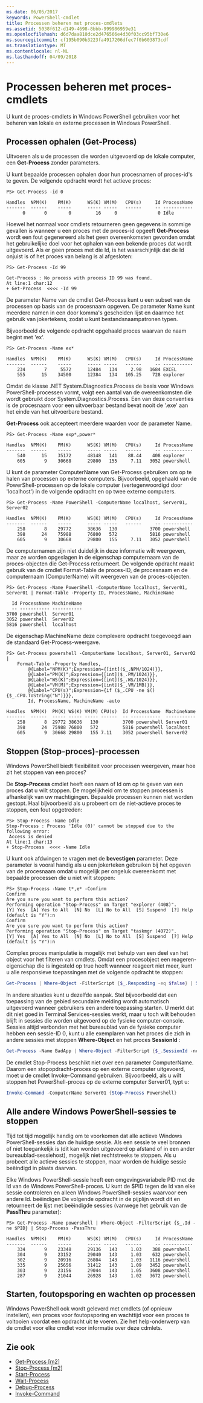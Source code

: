 ```yaml
---
ms.date: 06/05/2017
keywords: PowerShell-cmdlet
title: Processen beheren met proces-cmdlets
ms.assetid: 5038f612-d149-4698-8bbb-999986959e31
ms.openlocfilehash: d6d7daa810dce2d476566e4d30f03cc95bf730e6
ms.sourcegitcommit: cf195b090b3223fa4917206dfec7f0b603873cdf
ms.translationtype: MT
ms.contentlocale: nl-NL
ms.lasthandoff: 04/09/2018
---
```

# <a name="managing-processes-with-process-cmdlets"></a>Processen beheren met proces-cmdlets

U kunt de proces-cmdlets in Windows PowerShell gebruiken voor het beheren van lokale en externe processen in Windows PowerShell.

## <a name="getting-processes-get-process"></a>Processen ophalen (Get-Process)

Uitvoeren als u de processen die worden uitgevoerd op de lokale computer, een **Get-Process** zonder parameters.

U kunt bepaalde processen ophalen door hun procesnamen of proces-id's te geven. De volgende opdracht wordt het actieve proces:

```
PS> Get-Process -id 0

Handles  NPM(K)    PM(K)      WS(K) VM(M)   CPU(s)     Id ProcessName
-------  ------    -----      ----- -----   ------     -- -----------
      0       0        0         16     0               0 Idle
```

Hoewel het normaal voor cmdlets retourneren geen gegevens in sommige gevallen is wanneer u een proces met de proces-id opgeeft **Get-Process** wordt een fout gegenereerd als het geen overeenkomsten gevonden omdat het gebruikelijke doel voor het ophalen van een bekende proces dat wordt uitgevoerd. Als er geen proces met die Id, is het waarschijnlijk dat de Id onjuist is of het proces van belang is al afgesloten:

```
PS> Get-Process -Id 99

Get-Process : No process with process ID 99 was found.
At line:1 char:12
+ Get-Process  <<<< -Id 99
```

De parameter Name van de cmdlet Get-Process kunt u een subset van de processen op basis van de procesnaam opgeven. De parameter Name kunt meerdere namen in een door komma's gescheiden lijst en daarmee het gebruik van jokertekens, zodat u kunt bestandsnaampatronen typen.

Bijvoorbeeld de volgende opdracht opgehaald proces waarvan de naam begint met 'ex'.

```
PS> Get-Process -Name ex*

Handles  NPM(K)    PM(K)      WS(K) VM(M)   CPU(s)     Id ProcessName
-------  ------    -----      ----- -----   ------     -- -----------
    234       7     5572      12484   134     2.98   1684 EXCEL
    555      15    34500      12384   134   105.25    728 explorer
```

Omdat de klasse .NET System.Diagnostics.Process de basis voor Windows PowerShell-processen vormt, volgt een aantal van de overeenkomsten die wordt gebruikt door System.Diagnostics.Process. Een van deze conventies is de procesnaam voor een uitvoerbaar bestand bevat nooit de '.exe' aan het einde van het uitvoerbare bestand.

**Get-Process** ook accepteert meerdere waarden voor de parameter Name.

```
PS> Get-Process -Name exp*,power*

Handles  NPM(K)    PM(K)      WS(K) VM(M)   CPU(s)     Id ProcessName
-------  ------    -----      ----- -----   ------     -- -----------
    540      15    35172      48148   141    88.44    408 explorer
    605       9    30668      29800   155     7.11   3052 powershell
```

U kunt de parameter ComputerName van Get-Process gebruiken om op te halen van processen op externe computers. Bijvoorbeeld, opgehaald van de PowerShell-processen op de lokale computer (vertegenwoordigd door 'localhost') in de volgende opdracht en op twee externe computers.

```
PS> Get-Process -Name PowerShell -ComputerName localhost, Server01, Server02

Handles  NPM(K)    PM(K)      WS(K) VM(M)   CPU(s)     Id ProcessName
-------  ------    -----      ----- -----   ------     -- -----------
    258       8    29772      38636   130            3700 powershell
    398      24    75988      76800   572            5816 powershell
    605       9    30668      29800   155     7.11   3052 powershell
```

De computernamen zijn niet duidelijk in deze informatie wilt weergeven, maar ze worden opgeslagen in de eigenschap computernaam van de proces-objecten die Get-Process retourneert. De volgende opdracht maakt gebruik van de cmdlet Format-Table de proces-ID, de procesnaam en de computernaam (ComputerName) wilt weergeven van de proces-objecten.

```
PS> Get-Process -Name PowerShell -ComputerName localhost, Server01, Server01 | Format-Table -Property ID, ProcessName, MachineName

  Id ProcessName MachineName
  -- ----------- -----------
3700 powershell  Server01
3052 powershell  Server02
5816 powershell  localhost
```

De eigenschap MachineName deze complexere opdracht toegevoegd aan de standaard Get-Process-weergave.

```
PS> Get-Process powershell -ComputerName localhost, Server01, Server02 |
    Format-Table -Property Handles,
        @{Label="NPM(K)";Expression={[int]($_.NPM/1024)}},
        @{Label="PM(K)";Expression={[int]($_.PM/1024)}},
        @{Label="WS(K)";Expression={[int]($_.WS/1024)}},
        @{Label="VM(M)";Expression={[int]($_.VM/1MB)}},
        @{Label="CPU(s)";Expression={if ($_.CPU -ne $() {$_.CPU.ToString("N")}}},
        Id, ProcessName, MachineName -auto

Handles  NPM(K)  PM(K) WS(K) VM(M) CPU(s)  Id ProcessName  MachineName
-------  ------  ----- ----- ----- ------  -- -----------  -----------
    258       8  29772 38636   130         3700 powershell Server01
    398      24  75988 76800   572         5816 powershell localhost
    605       9  30668 29800   155 7.11    3052 powershell Server02
```

## <a name="stopping-processes-stop-process"></a>Stoppen (Stop-proces)-processen

Windows PowerShell biedt flexibiliteit voor processen weergeven, maar hoe zit het stoppen van een proces?

De **Stop-Process** cmdlet heeft een naam of Id om op te geven van een proces dat u wilt stoppen. De mogelijkheid om te stoppen processen is afhankelijk van uw machtigingen. Bepaalde processen kunnen niet worden gestopt. Haal bijvoorbeeld als u probeert om de niet-actieve proces te stoppen, een fout opgetreden:

```
PS> Stop-Process -Name Idle
Stop-Process : Process 'Idle (0)' cannot be stopped due to the following error:
 Access is denied
At line:1 char:13
+ Stop-Process  <<<< -Name Idle
```

U kunt ook afdwingen te vragen met de **bevestigen** parameter. Deze parameter is vooral handig als u een jokerteken gebruiken bij het opgeven van de procesnaam omdat u mogelijk per ongeluk overeenkomt met bepaalde processen die u niet wilt stoppen:

```
PS> Stop-Process -Name t*,e* -Confirm
Confirm
Are you sure you want to perform this action?
Performing operation "Stop-Process" on Target "explorer (408)".
[Y] Yes  [A] Yes to All  [N] No  [L] No to All  [S] Suspend  [?] Help
(default is "Y"):n
Confirm
Are you sure you want to perform this action?
Performing operation "Stop-Process" on Target "taskmgr (4072)".
[Y] Yes  [A] Yes to All  [N] No  [L] No to All  [S] Suspend  [?] Help
(default is "Y"):n
```

Complex proces manipulatie is mogelijk met behulp van een deel van het object voor het filteren van cmdlets. Omdat een procesobject een reageren-eigenschap die is ingesteld op true heeft wanneer reageert niet meer, kunt u alle responsieve toepassingen met de volgende opdracht te stoppen:

```powershell
Get-Process | Where-Object -FilterScript {$_.Responding -eq $false} | Stop-Process
```

In andere situaties kunt u dezelfde aanpak. Stel bijvoorbeeld dat een toepassing van de gebied secundaire melding wordt automatisch uitgevoerd wanneer gebruikers een andere toepassing starten. U merkt dat dit niet goed in Terminal Services-sessies werkt, maar u toch wilt behouden blijft in sessies die worden uitgevoerd op de fysieke computer-console. Sessies altijd verbonden met het bureaublad van de fysieke computer hebben een sessie-ID 0, kunt u alle exemplaren van het proces die zich in andere sessies met stoppen **Where-Object** en het proces **SessionId** :

```powershell
Get-Process -Name BadApp | Where-Object -FilterScript {$_.SessionId -neq 0} | Stop-Process
```

De cmdlet Stop-Process beschikt niet over een parameter ComputerName. Daarom een stopopdracht-proces op een externe computer uitgevoerd, moet u de cmdlet Invoke-Command gebruiken. Bijvoorbeeld, als u wilt stoppen het PowerShell-proces op de externe computer Server01, typt u:

```powershell
Invoke-Command -ComputerName Server01 {Stop-Process Powershell}
```

## <a name="stopping-all-other-windows-powershell-sessions"></a>Alle andere Windows PowerShell-sessies te stoppen

Tijd tot tijd mogelijk handig om te voorkomen dat alle actieve Windows PowerShell-sessies dan de huidige sessie. Als een sessie te veel bronnen of niet toegankelijk is (dit kan worden uitgevoerd op afstand of in een ander bureaublad-sessiehost), mogelijk niet rechtstreeks te stoppen. Als u probeert alle actieve sessies te stoppen, maar worden de huidige sessie beëindigd in plaats daarvan.

Elke Windows PowerShell-sessie heeft een omgevingsvariabele PID met de Id van de Windows PowerShell-proces. U kunt de $PID tegen de Id van elke sessie controleren en alleen Windows PowerShell-sessies waarvoor een andere Id. beëindigen De volgende opdracht in de pijplijn wordt dit en retourneert de lijst met beëindigde sessies (vanwege het gebruik van de **PassThru** parameter):

```
PS> Get-Process -Name powershell | Where-Object -FilterScript {$_.Id -ne $PID} | Stop-Process -PassThru

Handles  NPM(K)    PM(K)      WS(K) VM(M)   CPU(s)     Id ProcessName
-------  ------    -----      ----- -----   ------     -- -----------
    334       9    23348      29136   143     1.03    388 powershell
    304       9    23152      29040   143     1.03    632 powershell
    302       9    20916      26804   143     1.03   1116 powershell
    335       9    25656      31412   143     1.09   3452 powershell
    303       9    23156      29044   143     1.05   3608 powershell
    287       9    21044      26928   143     1.02   3672 powershell
```

## <a name="starting-debugging-and-waiting-for-processes"></a>Starten, foutopsporing en wachten op processen

Windows PowerShell ook wordt geleverd met cmdlets (of opnieuw instellen), een proces voor foutopsporing en wachttijd voor een proces te voltooien voordat een opdracht uit te voeren. Zie het help-onderwerp van de cmdlet voor elke cmdlet voor informatie over deze cdmlets.

## <a name="see-also"></a>Zie ook

- [Get-Process [m2]](https://technet.microsoft.com/en-us/library/27a05dbd-4b69-48a3-8d55-b295f6225f15)
- [Stop-Process [m2]](https://technet.microsoft.com/en-us/library/12454238-9881-457a-bde4-fb6cd124deec)
- [Start-Process](https://technet.microsoft.com/en-us/library/41a7e43c-9bb3-4dc2-8b0c-f6c32962e72c)
- [Wait-Process](https://technet.microsoft.com/en-us/library/9222af7a-789d-4a09-aa90-09d7c256c799)
- [Debug-Process](https://technet.microsoft.com/en-us/library/eea1dace-3913-4dbd-b659-5a94a610eee1)
- [Invoke-Command](https://technet.microsoft.com/en-us/library/22fd98ba-1874-492e-95a5-c069467b8462)